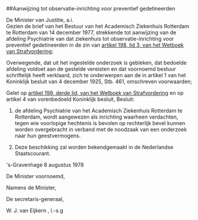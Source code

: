 <meta http-equiv='Content-Type' content='text/html; charset=utf-8' />

##Aanwijzing tot observatie-inrichting voor preventief gedetineerden

De Minister van Justitie, a.i.  
Gezien de brief van het Bestuur van het Academisch Ziekenhuis Rotterdam te Rotterdam van 14 december 1977, strekkende tot aanwijzing van de afdeling Psychiatrie van dat ziekenhuis tot observatie-inrichting voor preventief gedetineerden in de zin van [artikel 198, lid 3, van het Wetboek van Strafvordering](../../../../../../../../wet/wet/van/15/januari/1921/BWBR0001903/README.md);

Overwegende, dat uit het ingestelde onderzoek is gebleken, dat bedoelde afdeling voldoet aan de gestelde vereisten en dat voornoemd bestuur schriftelijk heeft verklaard, zich te onderwerpen aan de in artikel 1 van het Koninklijk besluit van 4 december 1925, Stb. 461, omschreven voorwaarden;

Gelet op [artikel 198, derde lid, van het Wetboek van Strafvordering](../../../../../../../../wet/wet/van/15/januari/1921/BWBR0001903/README.md) en op artikel 4 van vorenbedoeld Koninklijk besluit,
Besluit:    

1. de afdeling Psychiatrie van het Academisch Ziekenhuis Rotterdam te Rotterdam, wordt aangewezen als inrichting waarheen verdachten, tegen wie voorlopige hechtenis is bevolen op rechterlijk bevel kunnen worden overgebracht in verband met de noodzaak van een onderzoek naar hun geestvermogens. 

2. Deze beschikking zal worden bekendgemaakt in de Nederlandse Staatscourant.     

's-Gravenhage 
8 augustus 1978    

De 
Minister voornoemd, 

Namens de 
Minister,

De 
secretaris-generaal,

W. J. van Eijkern , l.-s.g   
